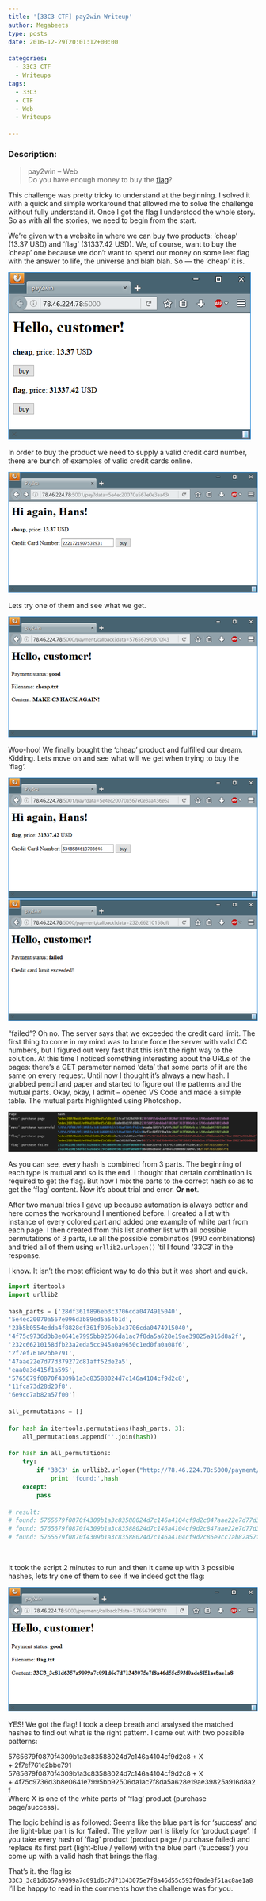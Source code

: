 ```yaml
---
title: '[33C3 CTF] pay2win Writeup'
author: Megabeets
type: posts
date: 2016-12-29T20:01:12+00:00

categories:
  - 33C3 CTF
  - Writeups
tags:
  - 33C3
  - CTF
  - Web
  - Writeups

---
```

### **Description:**

> pay2win &#8211; Web  
> Do you have enough money to buy the [flag][1]?

<div class="panel panel-primary">
</div>

This challenge was pretty tricky to understand at the beginning. I solved it with a quick and simple workaround that allowed me to solve the challenge without fully understand it. Once I got the flag I understood the whole story. So as with all the stories, we need to begin from the start.

We&#8217;re given with a website in where we can buy two products: &#8216;cheap&#8217; (13.37 USD) and &#8216;flag&#8217; (31337.42 USD). We, of course, want to buy the &#8216;cheap&#8217; one because we don&#8217;t want to spend our money on some leet flag with the answer to life, the universe and blah blah. So &#8212; the &#8216;cheap&#8217; it is.

<img src="./pay2win_1.png" /> 

In order to buy the product we need to supply a valid credit card number, there are bunch of examples of valid credit cards online.

<img src="./pay2win_2-1.png" /> 

Lets try one of them and see what we get.

<img src="./pay2win_3-1.png" /> 

Woo-hoo! We finally bought the &#8216;cheap&#8217; product and fulfilled our dream.  
Kidding. Lets move on and see what will we get when trying to buy the &#8216;flag&#8217;.

<img src="./pay2win_4.png" /> 

<img src="./pay2win_5-1.png" /> 

&#8220;failed&#8221;? Oh no. The server says that we exceeded the credit card limit. The first thing to come in my mind was to brute force the server with valid CC numbers, but I figured out very fast that this isn&#8217;t the right way to the solution. At this time I noticed something interesting about the URLs of the pages: there&#8217;s a GET parameter named &#8216;data&#8217; that some parts of it are the same on every request. Until now I thought it&#8217;s always a new hash. I grabbed pencil and paper and started to figure out the patterns and the mutual parts. Okay, okay, I admit &#8211; opened VS Code and made a simple table. The mutual parts highlighted using Photoshop.

![](././pay2win_6.png)

As you can see, every hash is combined from 3 parts. The beginning of each type is mutual and so is the end. I thought that certain combination is required to get the flag. But how I mix the parts to the correct hash so as to get the &#8216;flag&#8217; content. Now it&#8217;s about trial and error. **Or not**.

After two manual tries I gave up because automation is always better and here comes the workaround I mentioned before. I created a list with instance of every colored part and added one example of white part from each page. I then created from this list another list with all possible permutations of 3 parts, i.e all the possible combinatios (990 combinations) and tried all of them using `urllib2.urlopen()` &#8217;til I found &#8217;33C3&#8242; in the response.

I know. It isn&#8217;t the most efficient way to do this but it was short and quick.

```python
import itertools
import urllib2

hash_parts = ['28df361f896eb3c3706cda0474915040',
'5e4ec20070a567e096d3b89ed5a54b1d',
'23b5b0554edda4f8828df361f896eb3c3706cda0474915040',
'4f75c9736d3b8e0641e7995bb92506da1ac7f8da5a628e19ae39825a916d8a2f',
'232c66210158dfb23a2eda5cc945a0a9650c1ed0fa0a08f6',
'2f7ef761e2bbe791',
'47aae22e7d77d379272d81aff52de2a5',
'eaa0a3d415f1a595',
'5765679f0870f4309b1a3c83588024d7c146a4104cf9d2c8',
'11fca73d28d20f8',
'6e9cc7ab82a57f00']

all_permutations = []

for hash in itertools.permutations(hash_parts, 3):
	all_permutations.append(''.join(hash))
 
for hash in all_permutations:
	try:
		if '33C3' in urllib2.urlopen("http://78.46.224.78:5000/payment/callback?data=%s" % hash).read():
			print 'found:',hash
	except:
		pass

# result:
# found: 5765679f0870f4309b1a3c83588024d7c146a4104cf9d2c847aae22e7d77d379272d81aff52de2a54f75c9736d3b8e0641e7995bb92506da1ac7f8da5a628e19ae39825a916d8a2f
# found: 5765679f0870f4309b1a3c83588024d7c146a4104cf9d2c847aae22e7d77d379272d81aff52de2a52f7ef761e2bbe791
# found: 5765679f0870f4309b1a3c83588024d7c146a4104cf9d2c86e9cc7ab82a57f004f75c9736d3b8e0641e7995bb92506da1ac7f8da5a628e19ae39825a916d8a2f
```


&nbsp;

It took the script 2 minutes to run and then it came up with 3 possible hashes, lets try one of them to see if we indeed got the flag:

![](././pay2win_7.png)

YES! We got the flag! I took a deep breath and analysed the matched hashes to find out what is the right pattern. I came out with two possible patterns:

<span style="font-size: 10pt;">5765679f0870f4309b1a3c83588024d7c146a4104cf9d2c8 + X + 2f7ef761e2bbe791</span>  
<span style="font-size: 10pt;">5765679f0870f4309b1a3c83588024d7c146a4104cf9d2c8 + X + 4f75c9736d3b8e0641e7995bb92506da1ac7f8da5a628e19ae39825a916d8a2f</span>  
Where X is one of the white parts of &#8216;flag&#8217; product (purchase page/success).

The logic behind is as followed: Seems like the blue part is for &#8216;success&#8217; and the light-blue part is for &#8216;failed&#8217;. The yellow part is likely for &#8216;product page&#8217;. If you take every hash of &#8216;flag&#8217; product (product page / purchase failed) and replace its first part (light-blue / yellow) with the blue part (&#8216;success&#8217;) you come up with a valid hash that brings the flag.

That&#8217;s it. the flag is:  `33C3_3c81d6357a9099a7c091d6c7d71343075e7f8a46d55c593f0ade8f51ac8ae1a8`  
I&#8217;ll be happy to read in the comments how the challenge was for you.



 [1]: http://78.46.224.78:5000/
 [2]: http://www.megabeets.n./pay2win_6.png
 [3]: http://www.megabeets.n./pay2win_7.png